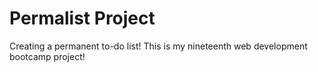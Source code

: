 # Permalist Project
Creating a permanent to-do list! This is my nineteenth web development bootcamp project!
